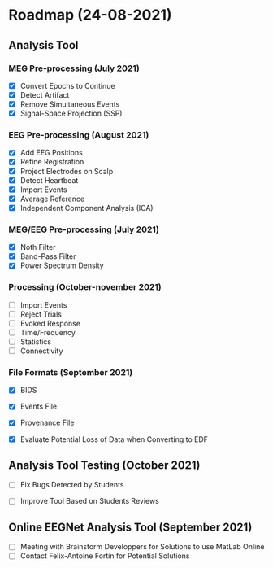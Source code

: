 # Roadmap (24-08-2021)

## Analysis Tool
### MEG Pre-processing (July 2021)
- [x] Convert Epochs to Continue
- [x] Detect Artifact
- [x] Remove Simultaneous Events
- [x] Signal-Space Projection (SSP)

### EEG Pre-processing (August 2021)
- [x] Add EEG Positions
- [x] Refine Registration
- [x] Project Electrodes on Scalp
- [x] Detect Heartbeat
- [x] Import Events
- [x] Average Reference
- [x] Independent Component Analysis (ICA)

### MEG/EEG Pre-processing (July 2021)
- [x] Noth Filter
- [x] Band-Pass Filter
- [x] Power Spectrum Density

### Processing (October-november 2021)
- [ ] Import Events
- [ ] Reject Trials
- [ ] Evoked Response
- [ ] Time/Frequency
- [ ] Statistics
- [ ] Connectivity

### File Formats (September 2021)
- [x] BIDS
- [x] Events File
- [x] Provenance File
- [x] Evaluate Potential Loss of Data when Converting to EDF


## Analysis Tool Testing (October 2021)
- [ ] Fix Bugs Detected by Students
- [ ] Improve Tool Based on Students Reviews


## Online EEGNet Analysis Tool (September 2021)
- [ ] Meeting with Brainstorm Developpers for Solutions to use MatLab Online
- [ ] Contact Felix-Antoine Fortin for Potential Solutions
